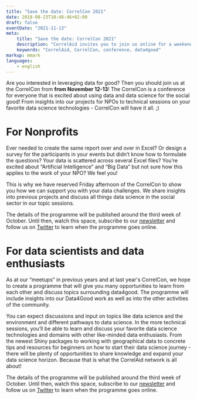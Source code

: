 ```yaml
---
title: "Save the date: CorrelCon 2021"
date: 2018-08-23T10:48:46+02:00
draft: false
eventDate: "2021-11-13"
meta:
    title: "Save the date: CorrelCon 2021"
    description: "CorrelAid invites you to join us online for a weekend of Data4Good from November 12-13. Doesn't matter if you're a data enthusiast, an interested NPO or just someone who likes attending conferences with nice people! Watch this space in the following weeks for the program and more information!"
    keywords: "CorrelAid, CorrelCon, conference, data4good"
markup: mmark
languages: 
    - english
---
```


Are you interested in leveraging data for good? Then you should join us at the CorrelCon from **from November 12-13**! The CorrelCon is a conference for everyone that is excited about using data and data science for the social good! From insights into our projects for NPOs to technical sessions on your favorite data science technologies - CorrelCon will have it all. ;) 

# For Nonprofits

Ever needed to create the same report over and over in Excel? Or design a survey for the participants in your events but didn’t know how to formulate the questions? Your data is scattered across several Excel files? You’re excited about “Artificial Intelligence” and “Big Data” but not sure how this applies to the work of your NPO? We feel you! 

This is why we have reserved Friday afternoon of the CorrelCon to show you how we can support you with your data challenges. We share insights into previous projects and discuss all things data science in the social sector in our topic sessions.

The details of the programme will be published around the third week of October. Until then, watch this space, subscribe to our [newsletter](https://correlaid.us12.list-manage.com/subscribe?u=b294bf2834adf5d89bdd2dd5a&id=175fade988) and follow us on [Twitter](https://twitter.com/correlaid) to learn when the programme goes online.

# For data scientists and data enthusiasts

As at our “meetups” in previous years and at last year's CorrelCon, we hope to create a programme that will give you many opportunities to learn from each other and discuss topics surrounding data4good. The programme will include insights into our Data4Good work as well as into the other activities of the community.

You can expect discussions and input on topics like data science and the environment and different pathways to data science. In the more technical sessions, you’ll be able to learn and discuss your favorite data science technologies and domains with other like-minded data enthusiasts. From the newest Shiny packages to working with geographical data to concrete tips and resources for beginners on how to start their data science journey - there will be plenty of opportunities to share knowledge and expand your data science horizon. Because that is what the CorrelAid network is all about!

The details of the programme will be published around the third week of October. Until then, watch this space, subscribe to our [newsletter](http://eepurl.com/duIb-L) and follow us on [Twitter](https://twitter.com/correlaid) to learn when the programme goes online.